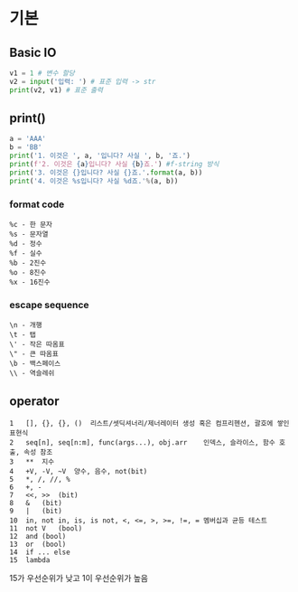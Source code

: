 # 기본

## Basic IO
```python
v1 = 1 # 변수 할당
v2 = input('입력: ') # 표준 입력 -> str
print(v2, v1) # 표준 출력
```

## print()
```python
a = 'AAA'
b = 'BB'
print('1. 이것은 ', a, '입니다? 사실 ', b, '죠.')
print(f'2. 이것은 {a}입니다? 사실 {b}죠.') #f-string 방식
print('3. 이것은 {}입니다? 사실 {}죠.'.format(a, b))
print('4. 이것은 %s입니다? 사실 %d죠.'%(a, b))
```
### format code
```
%c - 한 문자
%s - 문자열
%d - 정수
%f - 실수
%b - 2진수
%o - 8진수
%x - 16진수
```
### escape sequence
```
\n - 개행
\t - 탭
\' - 작은 따옴표
\" - 큰 따옴표
\b - 백스페이스
\\ - 역슬레쉬
```

## operator
```
1	[], {}, {}, ()  리스트/셋딕셔너리/제너레이터 생성 혹은 컴프리헨션, 괄호에 쌓인 표현식
2	seq[n], seq[n:m], func(args...), obj.arr    인덱스, 슬라이스, 함수 호출, 속성 참조
3	**  지수
4	+V, -V, ~V	양수, 음수, not(bit)
5	*, /, //, %
6	+, -
7	<<, >>  (bit)
8	&   (bit)
9	|   (bit)
10	in, not in, is, is not, <, <=, >, >=, !=, =	멤버십과 균등 테스트
11	not V   (bool)
12	and (bool)
13	or  (bool)
14	if ... else
15	lambda
```
15가 우선순위가 낮고 1이 우선순위가 높음
